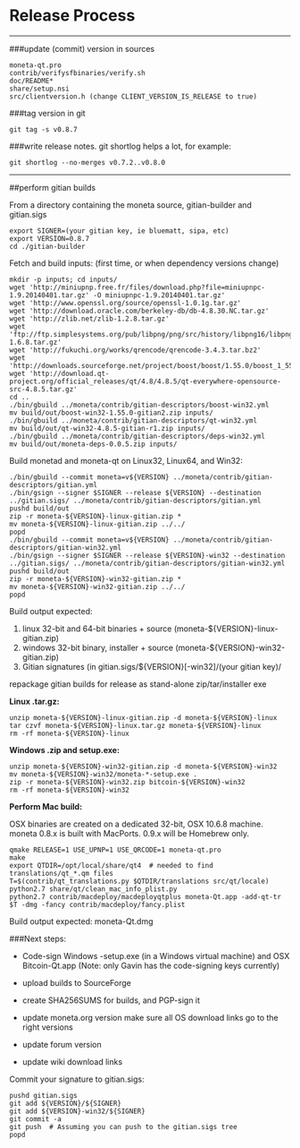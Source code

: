 Release Process
====================

* * *

###update (commit) version in sources


	moneta-qt.pro
	contrib/verifysfbinaries/verify.sh
	doc/README*
	share/setup.nsi
	src/clientversion.h (change CLIENT_VERSION_IS_RELEASE to true)

###tag version in git

	git tag -s v0.8.7

###write release notes. git shortlog helps a lot, for example:

	git shortlog --no-merges v0.7.2..v0.8.0

* * *

##perform gitian builds

 From a directory containing the moneta source, gitian-builder and gitian.sigs
  
	export SIGNER=(your gitian key, ie bluematt, sipa, etc)
	export VERSION=0.8.7
	cd ./gitian-builder

 Fetch and build inputs: (first time, or when dependency versions change)

	mkdir -p inputs; cd inputs/
	wget 'http://miniupnp.free.fr/files/download.php?file=miniupnpc-1.9.20140401.tar.gz' -O miniupnpc-1.9.20140401.tar.gz'
	wget 'http://www.openssl.org/source/openssl-1.0.1g.tar.gz'
	wget 'http://download.oracle.com/berkeley-db/db-4.8.30.NC.tar.gz'
	wget 'http://zlib.net/zlib-1.2.8.tar.gz'
	wget 'ftp://ftp.simplesystems.org/pub/libpng/png/src/history/libpng16/libpng-1.6.8.tar.gz'
	wget 'http://fukuchi.org/works/qrencode/qrencode-3.4.3.tar.bz2'
	wget 'http://downloads.sourceforge.net/project/boost/boost/1.55.0/boost_1_55_0.tar.bz2'
	wget 'http://download.qt-project.org/official_releases/qt/4.8/4.8.5/qt-everywhere-opensource-src-4.8.5.tar.gz'
	cd ..
	./bin/gbuild ../moneta/contrib/gitian-descriptors/boost-win32.yml
	mv build/out/boost-win32-1.55.0-gitian2.zip inputs/
	./bin/gbuild ../moneta/contrib/gitian-descriptors/qt-win32.yml
	mv build/out/qt-win32-4.8.5-gitian-r1.zip inputs/
	./bin/gbuild ../moneta/contrib/gitian-descriptors/deps-win32.yml
	mv build/out/moneta-deps-0.0.5.zip inputs/

 Build monetad and moneta-qt on Linux32, Linux64, and Win32:
  
	./bin/gbuild --commit moneta=v${VERSION} ../moneta/contrib/gitian-descriptors/gitian.yml
	./bin/gsign --signer $SIGNER --release ${VERSION} --destination ../gitian.sigs/ ../moneta/contrib/gitian-descriptors/gitian.yml
	pushd build/out
	zip -r moneta-${VERSION}-linux-gitian.zip *
	mv moneta-${VERSION}-linux-gitian.zip ../../
	popd
	./bin/gbuild --commit moneta=v${VERSION} ../moneta/contrib/gitian-descriptors/gitian-win32.yml
	./bin/gsign --signer $SIGNER --release ${VERSION}-win32 --destination ../gitian.sigs/ ../moneta/contrib/gitian-descriptors/gitian-win32.yml
	pushd build/out
	zip -r moneta-${VERSION}-win32-gitian.zip *
	mv moneta-${VERSION}-win32-gitian.zip ../../
	popd

  Build output expected:

  1. linux 32-bit and 64-bit binaries + source (moneta-${VERSION}-linux-gitian.zip)
  2. windows 32-bit binary, installer + source (moneta-${VERSION}-win32-gitian.zip)
  3. Gitian signatures (in gitian.sigs/${VERSION}[-win32]/(your gitian key)/

repackage gitian builds for release as stand-alone zip/tar/installer exe

**Linux .tar.gz:**

	unzip moneta-${VERSION}-linux-gitian.zip -d moneta-${VERSION}-linux
	tar czvf moneta-${VERSION}-linux.tar.gz moneta-${VERSION}-linux
	rm -rf moneta-${VERSION}-linux

**Windows .zip and setup.exe:**

	unzip moneta-${VERSION}-win32-gitian.zip -d moneta-${VERSION}-win32
	mv moneta-${VERSION}-win32/moneta-*-setup.exe .
	zip -r moneta-${VERSION}-win32.zip bitcoin-${VERSION}-win32
	rm -rf moneta-${VERSION}-win32

**Perform Mac build:**

  OSX binaries are created on a dedicated 32-bit, OSX 10.6.8 machine.
  moneta 0.8.x is built with MacPorts.  0.9.x will be Homebrew only.

	qmake RELEASE=1 USE_UPNP=1 USE_QRCODE=1 moneta-qt.pro
	make
	export QTDIR=/opt/local/share/qt4  # needed to find translations/qt_*.qm files
	T=$(contrib/qt_translations.py $QTDIR/translations src/qt/locale)
	python2.7 share/qt/clean_mac_info_plist.py
	python2.7 contrib/macdeploy/macdeployqtplus moneta-Qt.app -add-qt-tr $T -dmg -fancy contrib/macdeploy/fancy.plist

 Build output expected: moneta-Qt.dmg

###Next steps:

* Code-sign Windows -setup.exe (in a Windows virtual machine) and
  OSX Bitcoin-Qt.app (Note: only Gavin has the code-signing keys currently)

* upload builds to SourceForge

* create SHA256SUMS for builds, and PGP-sign it

* update moneta.org version
  make sure all OS download links go to the right versions

* update forum version

* update wiki download links



Commit your signature to gitian.sigs:

	pushd gitian.sigs
	git add ${VERSION}/${SIGNER}
	git add ${VERSION}-win32/${SIGNER}
	git commit -a
	git push  # Assuming you can push to the gitian.sigs tree
	popd

